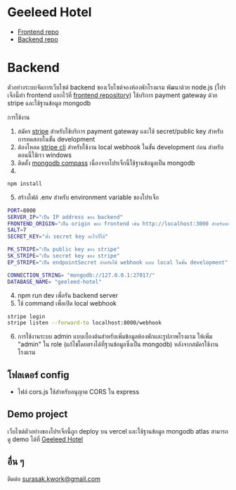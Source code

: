 # Geeleed Hotel

- [Frontend repo](https://github.com/Geeleed/geeleed-hotel)
- [Backend repo](https://github.com/Geeleed/geeleed-hotel-backend)

# Backend

ตัวอย่างระบบจัดการเว็บไซต์ backend ของเว็บไซต์จองห้องพักโรงแรม พัฒนาด้วย node.js (โปรเจ็กนี้ทำ frontend แยกไว้ที่ [frontend repository](https://github.com/Geeleed/geeleed-hotel)) ใช้บริการ payment gateway ด้วย stripe และใช้ฐานข้อมูล mongodb

การใช้งาน

1. สมัคร [stripe](https://dashboard.stripe.com/register) สำหรับใช้บริการ payment gateway และใช้ secret/public key สำหรับการทดสอบในขั้น development
2. ต้องโหลด [stripe cli](https://docs.stripe.com/stripe-cli) สำหรับใช้งาน local webhook ในขั้น development ก่อน สำหรับตอนนี้ใช้เรา windows
3. ติดตั้ง [mongodb compass](https://www.mongodb.com/try/download/shell) เนื่องจากโปรเจ็กนี้ใช้ฐานข้อมูลเป็น mongodb
4.

```bash
npm install
```

5. สร้างไฟล์ .env สำหรับ environment variable ของโปรเจ็ก

```bash
PORT=8000
SERVER_IP="เป็น IP address ของ backend"
FRONTEND_ORIGIN="เป็น origin ของ frontend เช่น http://localhost:3000 สำหรับอนุญาต cors"
SALT=7
SECRET_KEY="ตั้ง secret key อะไรก็ได้"

PK_STRIPE="เป็น public key ของ stripe"
SK_STRIPE="เป็น secret key ของ stripe"
EP_STRIPE="เป็น endpointSecret สำหรับใช้ webhook แบบ local ในขั้น development"

CONNECTION_STRING= "mongodb://127.0.0.1:27017/"
DATABASE_NAME= "geeleed-hotel"
```

4. npm run dev เพื่อรัน backend server
5. ใช้ command เพื่อเปิด local webhook

```bash
stripe login
stripe listen --forward-to localhost:8000/webhook
```

6. การใช้งานระบบ admin แบบเบื้องต้นสำหรับเพิ่มข้อมูลห้องพักและรูปภาพโรงแรม ให้เพิ่ม "admin" ใน role (แก้ไขโดยตรงได้ที่ฐานข้อมูลซึ่งเป็น mongodb) หลังจากสมัครใช้งานโรงแรม

## โฟลเดอร์ config

- ไฟล์ cors.js ใช้สำหรับอนุญาต CORS ใน express

## Demo project

เว็บไซต์ตัวอย่างของโปรเจ็กนี้ถูก deploy บน vercel และใช้ฐานข้อมูล mongodb atlas สามารถดู demo ได้ที่ [Geeleed Hotel](...)

## อื่น ๆ

ติดต่อ surasak.kwork@gmail.com
